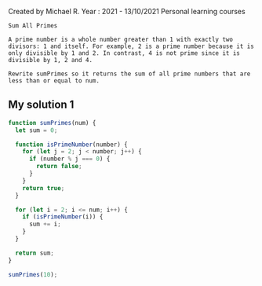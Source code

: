 Created by Michael R. Year : 2021 - 13/10/2021 Personal learning courses

```
Sum All Primes

A prime number is a whole number greater than 1 with exactly two divisors: 1 and itself. For example, 2 is a prime number because it is only divisible by 1 and 2. In contrast, 4 is not prime since it is divisible by 1, 2 and 4.

Rewrite sumPrimes so it returns the sum of all prime numbers that are less than or equal to num.
```

## My solution 1

```javascript
function sumPrimes(num) {
  let sum = 0;

  function isPrimeNumber(number) {
    for (let j = 2; j < number; j++) {
      if (number % j === 0) {
        return false;
      }
    }
    return true;
  }

  for (let i = 2; i <= num; i++) {
    if (isPrimeNumber(i)) {
      sum += i;
    }
  }

  return sum;
}

sumPrimes(10);
```
